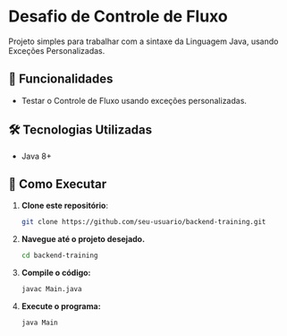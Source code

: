 # Desafio de Controle de Fluxo

Projeto simples para trabalhar com a sintaxe da Linguagem Java, usando Exceções Personalizadas. 

## 📌 Funcionalidades

- Testar o Controle de Fluxo usando exceções personalizadas.

## 🛠️ Tecnologias Utilizadas

- Java 8+

## 🚀 Como Executar

1. **Clone este repositório**:
   ```bash
   git clone https://github.com/seu-usuario/backend-training.git

2. **Navegue até o projeto desejado.**
      ```bash
      cd backend-training

3. **Compile o código:**
      ```bash
      javac Main.java

4. **Execute o programa:**
      ```bash
      java Main

